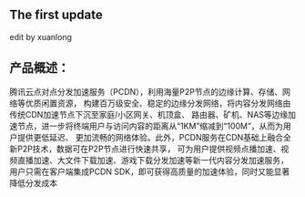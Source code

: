 ## The first update
edit by xuanlong


## 产品概述：
腾讯云点对点分发加速服务（PCDN），利用海量P2P节点的边缘计算、存储、网络等优质闲置资源，
构建百万级安全、稳定的边缘分发网络，将内容分发网络由传统CDN加速节点下沉至家庭/小区网关、机顶盒、
路由器、矿机、NAS等边缘加速节点，进一步将终端用户与访问内容的距离从“1KM”缩减到“100M”，从而为用户提供更低延迟、
更加流畅的网络体验。此外，PCDN服务在CDN基础上融合全新P2P技术，数据可在P2P节点进行快速共享，
可为用户提供视频点播加速、视频直播加速、大文件下载加速、游戏下载分发加速等新一代内容分发加速服务，
用户只需在客户端集成PCDN SDK，即可获得高质量的加速体验，同时又能显著降低分发成本


